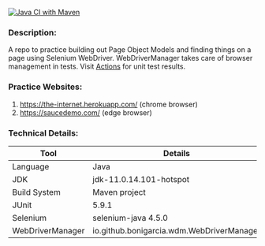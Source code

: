 [![Java CI with Maven](https://github.com/stuling/SeJunitMavenPractice/actions/workflows/maven.yml/badge.svg)](https://github.com/stuling/SeJunitMavenPractice/actions/workflows/maven.yml)

### Description:
A repo to practice building out Page Object Models and finding things on a page using Selenium WebDriver.
WebDriverManager takes care of browser management in tests. Visit [Actions](https://github.com/stuling/SeJunitMavenPractice/actions)
for unit test results.


### Practice Websites:
1. https://the-internet.herokuapp.com/ (chrome browser)
2. https://saucedemo.com/ (edge browser)


### Technical Details:
| Tool             | Details                                    |
|------------------|--------------------------------------------|
| Language         | Java                                       |
| JDK              | jdk-11.0.14.101-hotspot                    |
| Build System     | Maven project                              |
| JUnit            | 5.9.1                                      |
| Selenium         | selenium-java 4.5.0                        |
| WebDriverManager | io.github.bonigarcia.wdm.WebDriverManager  |

